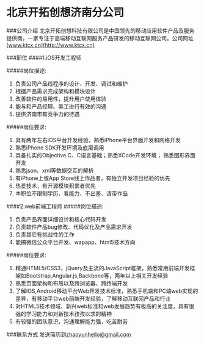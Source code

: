 北京开拓创想济南分公司
==========

###公司介绍
北京开拓创想科技有限公司是中国领先的移动应用软件产品及服务提供商，一家专注于高端移动互联网服务产品研发的移动互联网公司。公司网址[www.ktcx.cn](http://www.ktcx.cn)

###职位
####1.iOS开发工程师

#####岗位描述:
1. 负责公司产品线程序的设计、开发、调试和维护
2. 根据产品需求完成架构和模块设计
3. 改善软件的易用性，提升用户使用体验
4. 能与和产品经理、美工进行有效的沟通
5. 提供济南市有竞争力的待遇

#####岗位要求:
1. 具有两年左右iOS平台开发经验，熟悉iPhone平台界面开发和网络开发
2. 熟悉iPhone SDK开发环境及底层调用
3. 具备扎实的Objective C、C语言基础；熟悉XCode开发环境； 熟悉图形界面开发
4. 熟悉json、xml等数据交互的解析
6. 有iPhone上或App Store线上作品者，有独立开发项目经验的优先
7. 热爱技术，有开源模块积累者优先
8. 本职位不限制学历、看能力、不出差、请带作品

####2.web前端工程师
#####岗位描述:
1. 负责产品界面详细设计和核心代码开发
2. 负责软件产品bug修改、代码优化及产品需求开发
3. 负责其它有挑战性的工作
4. 能搞微信公众平台开发、wapapp、html5技术方向

#####岗位要求:
1. 精通HTML5/CSS3，jQuery及主流的JavaScript框架，熟悉常用前端开发框架如Bootstrap,Angular.js,Backbone等，两年以上相关开发经验
2. 熟悉页面架构和布局以及跨浏览器、跨终端开发
3. 了解IOS,Android移动平台Web开发技术标准，熟悉手机端和PC端web实现的差异，有移动平台web前端开发经验，了解移动互联网产品和行业
4. 对HTML5技术领域、新兴web标准和web发展趋势有极高的关注度，具有很强的学习能力和对新技术孜孜以求的精神
5. 有较强的团队意识，沟通理解能力强，吃苦耐劳

###联系方式
发送简历到[zhaoyunhello@gmail.com](mailto:zhaoyunhello@gmail.com)
